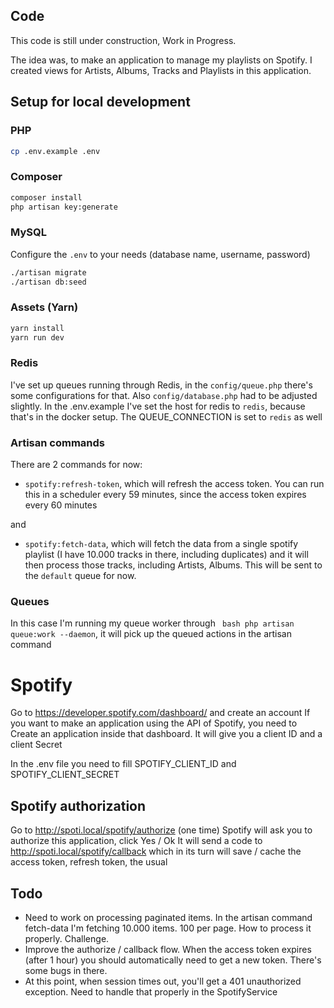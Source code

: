 ## Code
This code is still under construction, Work in Progress.

The idea was, to make an application to manage my playlists on Spotify.
I created views for Artists, Albums, Tracks and Playlists in this application.

## Setup for local development

### PHP
``` bash
cp .env.example .env
```

### Composer
``` bash
composer install
php artisan key:generate
```

### MySQL
Configure the `.env` to your needs (database name, username, password)

``` bash
./artisan migrate
./artisan db:seed
```

### Assets (Yarn)
``` bash
yarn install
yarn run dev
```

### Redis
I've set up queues running through Redis, in the `config/queue.php` there's some configurations for that. Also `config/database.php` had to be adjusted slightly.
In the .env.example I've set the host for redis to `redis`, because that's in the docker setup. The QUEUE_CONNECTION is set to `redis` as well

### Artisan commands
There are 2 commands for now:
- `spotify:refresh-token`, which will refresh the access token. You can run this in a scheduler every 59 minutes, since the access token expires every 60 minutes

and
- `spotify:fetch-data`, which will fetch the data from a single spotify playlist (I have 10.000 tracks in there, including duplicates) and it will then process those tracks, including Artists, Albums.
This will be sent to the `default` queue for now.

### Queues
In this case I'm running my queue worker through ``` bash php artisan queue:work --daemon```, it will pick up the queued actions in the artisan command

# Spotify
Go to https://developer.spotify.com/dashboard/ and create an account
If you want to make an application using the API of Spotify, you need to Create an application inside that dashboard.
It will give you a client ID and a client Secret

In the .env file you need to fill SPOTIFY_CLIENT_ID and SPOTIFY_CLIENT_SECRET

## Spotify authorization
Go to http://spoti.local/spotify/authorize (one time)
Spotify will ask you to authorize this application, click Yes / Ok
It will send a code to http://spoti.local/spotify/callback which in its turn will save / cache the access token, refresh token, the usual

## Todo
- Need to work on processing paginated items. In the artisan command fetch-data I'm fetching 10.000 items. 100 per page. How to process it properly. Challenge.
- Improve the authorize / callback flow. When the access token expires (after 1 hour) you should automatically need to get a new token.
There's some bugs in there.
- At this point, when session times out, you'll get a 401 unauthorized exception. Need to handle that properly in the SpotifyService